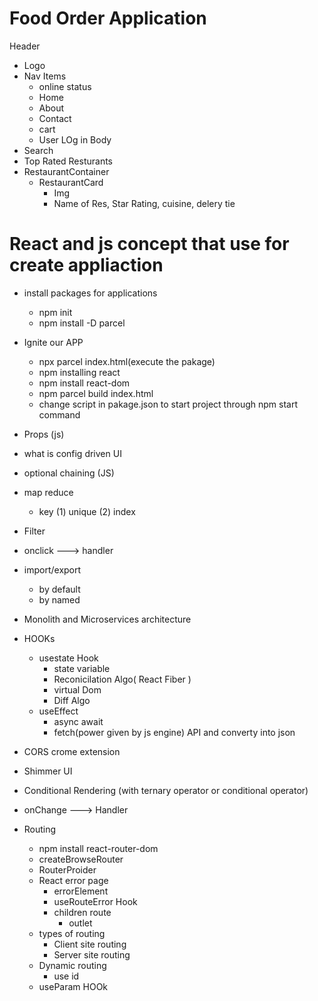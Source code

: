 # Food Order Application

Header
   - Logo
   - Nav Items
        - online status
        - Home
        - About
        - Contact
        - cart
        - User LOg in
Body
  - Search
  - Top Rated Resturants
  - RestaurantContainer
    - RestaurantCard
        - Img
        - Name of Res, Star Rating, cuisine, delery tie





# React and js concept that use for create appliaction

- install packages for applications
    - npm init
    - npm install -D parcel
- Ignite our APP
    - npx parcel index.html(execute the pakage)
    - npm installing react
    - npm install react-dom
    - npm parcel build index.html
    - change script in pakage.json to start project through npm start command

- Props (js)
- what is config driven UI
- optional chaining (JS)
- map reduce
    - key (1) unique
          (2) index
- Filter
- onclick ---> handler
- import/export
    - by default
    - by named
- Monolith and Microservices architecture
- HOOKs
    - usestate Hook
        - state variable
        - Reconicilation Algo( React Fiber )
        - virtual Dom
        - Diff Algo
    - useEffect
        - async await
        - fetch(power given by js engine) API and converty into json

- CORS crome extension
- Shimmer UI
- Conditional Rendering (with ternary operator or conditional operator)
- onChange  ---> Handler

- Routing
   - npm install react-router-dom
   - createBrowseRouter
   - RouterProider
   - React error page
        - errorElement
        - useRouteError Hook
        - children route
            - outlet
    - types of routing
        - Client site routing
        - Server site routing
    - Dynamic routing
        - use id 
    - useParam HOOk

